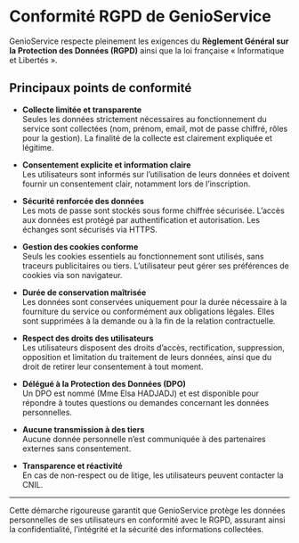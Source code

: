 # Conformité RGPD de GenioService

GenioService respecte pleinement les exigences du **Règlement Général sur la Protection des Données (RGPD)** ainsi que la loi française « Informatique et Libertés ».

## Principaux points de conformité

- **Collecte limitée et transparente**  
  Seules les données strictement nécessaires au fonctionnement du service sont collectées (nom, prénom, email, mot de passe chiffré, rôles pour la gestion). La finalité de la collecte est clairement expliquée et légitime.

- **Consentement explicite et information claire**  
  Les utilisateurs sont informés sur l’utilisation de leurs données et doivent fournir un consentement clair, notamment lors de l’inscription.

- **Sécurité renforcée des données**  
  Les mots de passe sont stockés sous forme chiffrée sécurisée. L’accès aux données est protégé par authentification et autorisation. Les échanges sont sécurisés via HTTPS.

- **Gestion des cookies conforme**  
  Seuls les cookies essentiels au fonctionnement sont utilisés, sans traceurs publicitaires ou tiers. L’utilisateur peut gérer ses préférences de cookies via son navigateur.

- **Durée de conservation maîtrisée**  
  Les données sont conservées uniquement pour la durée nécessaire à la fourniture du service ou conformément aux obligations légales. Elles sont supprimées à la demande ou à la fin de la relation contractuelle.

- **Respect des droits des utilisateurs**  
  Les utilisateurs disposent des droits d’accès, rectification, suppression, opposition et limitation du traitement de leurs données, ainsi que du droit de retirer leur consentement à tout moment.

- **Délégué à la Protection des Données (DPO)**  
  Un DPO est nommé (Mme Elsa HADJADJ) et est disponible pour répondre à toutes questions ou demandes concernant les données personnelles.

- **Aucune transmission à des tiers**  
  Aucune donnée personnelle n’est communiquée à des partenaires externes sans consentement.

- **Transparence et réactivité**  
  En cas de non-respect ou de litige, les utilisateurs peuvent contacter la CNIL.

---

Cette démarche rigoureuse garantit que GenioService protège les données personnelles de ses utilisateurs en conformité avec le RGPD, assurant ainsi la confidentialité, l’intégrité et la sécurité des informations collectées.